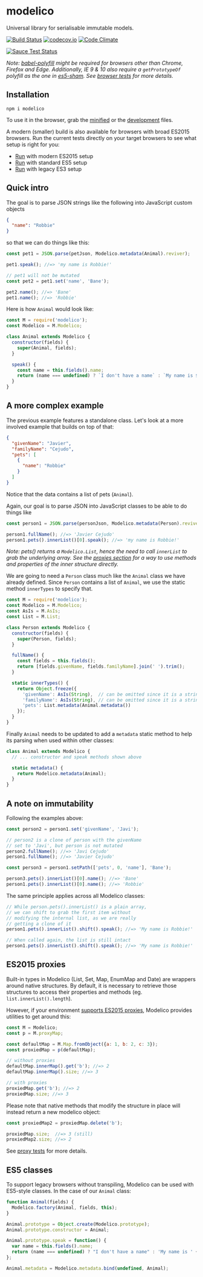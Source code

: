 # modelico

Universal library for serialisable immutable models.

[![Build Status](https://travis-ci.org/javiercejudo/modelico.svg?branch=master)](https://travis-ci.org/javiercejudo/modelico)
[![codecov.io](https://codecov.io/github/javiercejudo/modelico/coverage.svg?branch=master)](https://codecov.io/github/javiercejudo/modelico?branch=master)
[![Code Climate](https://codeclimate.com/github/javiercejudo/modelico/badges/gpa.svg)](https://codeclimate.com/github/javiercejudo/modelico)

[![Sauce Test Status](https://saucelabs.com/browser-matrix/modelico.svg)](https://saucelabs.com/u/modelico)

*Note: [babel-polyfill](https://babeljs.io/docs/usage/polyfill/) might be required
for browsers other than Chrome, Firefox and Edge. Additionally, IE 9 & 10 also require
a `getPrototypeOf` polyfill as the one in [es5-sham](https://github.com/es-shims/es5-shim#shams).
See [browser tests](test/browser) for more details.*

## Installation

    npm i modelico

To use it in the browser, grab the [minified](dist/modelico.min.js) or the
[development](dist/modelico.js) files.

A modern (smaller) build is also available for browsers with broad ES2015 browsers.
Run the current tests directly on your target browsers to see what setup is right for you:

- [Run](https://rawgit.com/javiercejudo/modelico/master/test/browser/es2015.html) with modern ES2015 setup
- [Run](https://rawgit.com/javiercejudo/modelico/master/test/browser/index.html) with standard ES5 setup
- [Run](https://rawgit.com/javiercejudo/modelico/master/test/browser/ie9_10.html) with legacy ES3 setup

## Quick intro

The goal is to parse JSON strings like the following into JavaScript custom objects

```JSON
{
  "name": "Robbie"
}
```

so that we can do things like this:

```js
const pet1 = JSON.parse(petJson, Modelico.metadata(Animal).reviver);

pet1.speak(); //=> 'my name is Robbie!'

// pet1 will not be mutated
const pet2 = pet1.set('name', 'Bane');

pet2.name(); //=> 'Bane'
pet1.name(); //=> 'Robbie'
```

Here is how `Animal` would look like:

```js
const M = require('modelico');
const Modelico = M.Modelico;

class Animal extends Modelico {
  constructor(fields) {
    super(Animal, fields);
  }

  speak() {
    const name = this.fields().name;
    return (name === undefined) ? `I don't have a name` : `My name is ${name}!`;
  }
}
```

## A more complex example

The previous example features a standalone class. Let's look at
a more involved example that builds on top of that:

```JSON
{
  "givenName": "Javier",
  "familyName": "Cejudo",
  "pets": [
    {
      "name": "Robbie"
    }
  ]
}
```

Notice that the data contains a list of pets (`Animal`).

Again, our goal is to parse JSON into JavaScript classes
to be able to do things like

```js
const person1 = JSON.parse(personJson, Modelico.metadata(Person).reviver);

person1.fullName(); //=> 'Javier Cejudo'
person1.pets().innerList()[0].speak(); //=> 'my name is Robbie!'
```

*Note: pets() returns a `Modelico.List`, hence the need to call `innerList`
to grab the underlying array. See the [proxies section](#es2015-proxies)
for a way to use methods and properties of the inner structure directly.*

We are going to need a `Person` class much like the `Animal`
class we have already defined. Since `Person` contains a list
of `Animal`, we use the static method `innerTypes` to specify
that.

```js
const M = require('modelico');
const Modelico = M.Modelico;
const AsIs = M.AsIs;
const List = M.List;

class Person extends Modelico {
  constructor(fields) {
    super(Person, fields);
  }

  fullName() {
    const fields = this.fields();
    return [fields.givenName, fields.familyName].join(' ').trim();
  }

  static innerTypes() {
    return Object.freeze({
      'givenName': AsIs(String),  // can be omitted since it is a string
      'familyName': AsIs(String), // can be omitted since it is a string
      'pets': List.metadata(Animal.metadata())
    });
  }
}
```

Finally `Animal` needs to be updated to add a `metadata` static
method to help its parsing when used within other classes:

```js
class Animal extends Modelico {
  // ... constructor and speak methods shown above

  static metadata() {
    return Modelico.metadata(Animal);
  }
}
```

## A note on immutability

Following the examples above:

```js
const person2 = person1.set('givenName', 'Javi');

// person2 is a clone of person with the givenName
// set to 'Javi', but person is not mutated
person2.fullName(); //=> 'Javi Cejudo'
person1.fullName(); //=> 'Javier Cejudo'

const person3 = person1.setPath(['pets', 0, 'name'], 'Bane');

person3.pets().innerList()[0].name(); //=> 'Bane'
person1.pets().innerList()[0].name(); //=> 'Robbie'
```

The same principle applies across all Modelico classes:

```js
// While person.pets().innerList() is a plain array,
// we can shift to grab the first item without
// modifying the internal list, as we are really
// getting a clone of it
person1.pets().innerList().shift().speak(); //=> 'My name is Robbie!'

// When called again, the list is still intact
person1.pets().innerList().shift().speak(); //=> 'My name is Robbie!'
```

## ES2015 proxies

Built-in types in Modelico (List, Set, Map, EnumMap and Date)
are wrappers around native structures. By default, it is necessary to
retrieve those structures to access their properties and methods
(eg. `list.innerList().length`).

However, if your environment
[supports ES2015 proxies](https://kangax.github.io/compat-table/es6/#test-Proxy),
Modelico provides utilities to get around this:

```js
const M = Modelico;
const p = M.proxyMap;

const defaultMap = M.Map.fromObject({a: 1, b: 2, c: 3});
const proxiedMap = p(defaultMap);

// without proxies
defaultMap.innerMap().get('b'); //=> 2
defaultMap.innerMap().size; //=> 3

// with proxies
proxiedMap.get('b'); //=> 2
proxiedMap.size; //=> 3
```

Please note that native methods that modify the structure in place will
instead return a new modelico object:

```js
const proxiedMap2 = proxiedMap.delete('b');

proxiedMap.size;  //=> 3 (still)
proxiedMap2.size; //=> 2
```

See [proxy tests](test/proxies) for more details.

## ES5 classes

To support legacy browsers without transpiling, Modelico can be used
with ES5-style classes. In the case of our `Animal` class:

```js
function Animal(fields) {
  Modelico.factory(Animal, fields, this);
}

Animal.prototype = Object.create(Modelico.prototype);
Animal.prototype.constructor = Animal;

Animal.prototype.speak = function() {
  var name = this.fields().name;
  return (name === undefined) ? "I don't have a name" : 'My name is ' + name + '!';
};

Animal.metadata = Modelico.metadata.bind(undefined, Animal);
```
